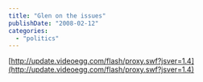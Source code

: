 ```yaml
---
title: "Glen on the issues"
publishDate: "2008-02-12"
categories: 
  - "politics"
---
```


[http://update.videoegg.com/flash/proxy.swf?jsver=1.4](http://update.videoegg.com/flash/proxy.swf?jsver=1.4)
